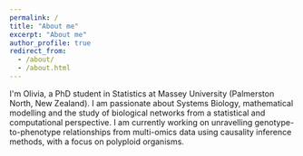 ```yaml
---
permalink: /
title: "About me"
excerpt: "About me"
author_profile: true
redirect_from: 
  - /about/
  - /about.html
---
```


I'm Olivia, a PhD student in Statistics at Massey University (Palmerston North, New Zealand). I am passionate about Systems Biology, mathematical modelling and the study of biological networks from a statistical and computational perspective. I am currently working on unravelling genotype-to-phenotype relationships from multi-omics data using causality inference methods, with a focus on polyploid organisms.
